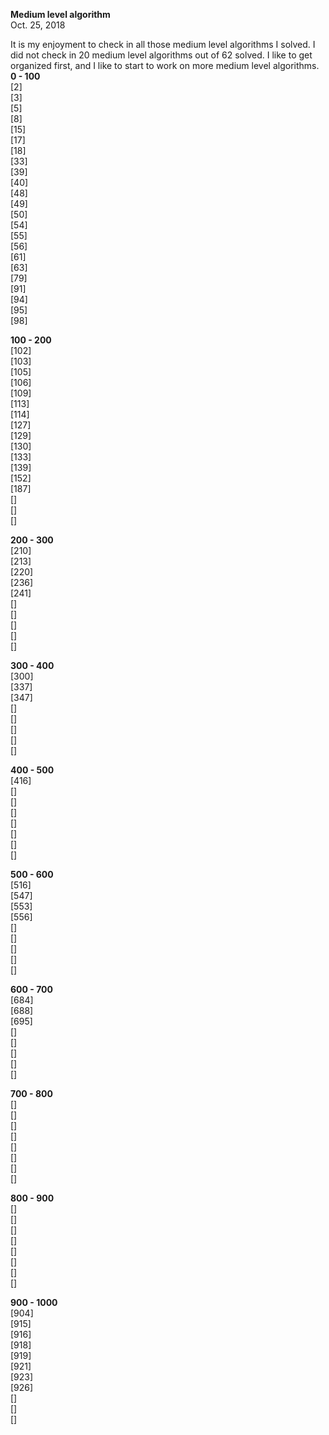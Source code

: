 **Medium level algorithm**<br>
Oct. 25, 2018

It is my enjoyment to check in all those medium level algorithms I solved. I did not check in 20 medium level algorithms out of 62 solved. I like to get organized first, and I like to start to work on more medium level algorithms. 
**0 - 100**<br>
[2]<br>
[3]<br>
[5]<br>
[8]<br>
[15]<br>
[17]<br>
[18]<br>
[33]<br>
[39]<br>
[40]<br>
[48]<br>
[49]<br>
[50]<br>
[54]<br>
[55]<br>
[56]<br>
[61]<br>
[63]<br>
[79]<br>
[91]<br>
[94]<br>
[95]<br>
[98]<br>

**100 - 200**<br>
[102]<br>
[103]<br>
[105]<br>
[106]<br>
[109]<br>
[113]<br>
[114]<br>
[127]<br>
[129]<br>
[130]<br>
[133]<br>
[139]<br>
[152]<br>
[187]<br>
[]<br>
[]<br>
[]<br>

**200 - 300**<br>
[210]<br>
[213]<br>
[220]<br>
[236]<br>
[241]<br>
[]<br>
[]<br>
[]<br>
[]<br>
[]<br>

**300 - 400**<br>
[300]<br>
[337]<br>
[347]<br>
[]<br>
[]<br>
[]<br>
[]<br>
[]<br>

**400 - 500**<br>
[416]<br>
[]<br>
[]<br>
[]<br>
[]<br>
[]<br>
[]<br>
[]<br>

**500 - 600**<br>
[516]<br>
[547]<br>
[553]<br>
[556]<br>
[]<br>
[]<br>
[]<br>
[]<br>
[]<br>

**600 - 700**<br>
[684]<br>
[688]<br>
[695]<br>
[]<br>
[]<br>
[]<br>
[]<br>
[]<br>

**700 - 800**<br>
[]<br>
[]<br>
[]<br>
[]<br>
[]<br>
[]<br>
[]<br>
[]<br>

**800 - 900**<br>
[]<br>
[]<br>
[]<br>
[]<br>
[]<br>
[]<br>
[]<br>
[]<br>

**900 - 1000**<br>
[904]<br>
[915]<br>
[916]<br>
[918]<br>
[919]<br>
[921]<br>
[923]<br>
[926]<br>
[]<br>
[]<br>
[]<br>
